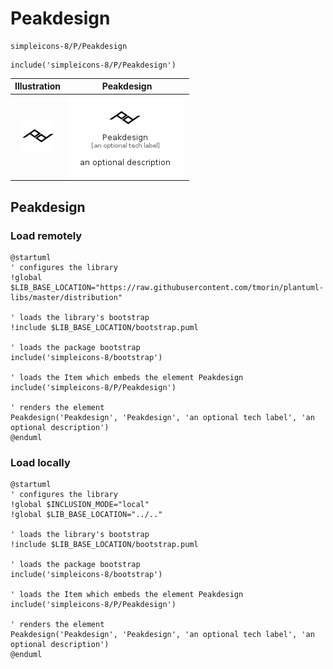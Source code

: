 # Peakdesign


```text
simpleicons-8/P/Peakdesign
```

```text
include('simpleicons-8/P/Peakdesign')
```



| Illustration | Peakdesign |
| :---: | :---: |
| ![illustration for Illustration](../../simpleicons-8/P/Peakdesign.png) | ![illustration for Peakdesign](../../simpleicons-8/P/Peakdesign.Local.png) |




## Peakdesign

### Load remotely
```plantuml
@startuml
' configures the library
!global $LIB_BASE_LOCATION="https://raw.githubusercontent.com/tmorin/plantuml-libs/master/distribution"

' loads the library's bootstrap
!include $LIB_BASE_LOCATION/bootstrap.puml

' loads the package bootstrap
include('simpleicons-8/bootstrap')

' loads the Item which embeds the element Peakdesign
include('simpleicons-8/P/Peakdesign')

' renders the element
Peakdesign('Peakdesign', 'Peakdesign', 'an optional tech label', 'an optional description')
@enduml
```

### Load locally
```plantuml
@startuml
' configures the library
!global $INCLUSION_MODE="local"
!global $LIB_BASE_LOCATION="../.."

' loads the library's bootstrap
!include $LIB_BASE_LOCATION/bootstrap.puml

' loads the package bootstrap
include('simpleicons-8/bootstrap')

' loads the Item which embeds the element Peakdesign
include('simpleicons-8/P/Peakdesign')

' renders the element
Peakdesign('Peakdesign', 'Peakdesign', 'an optional tech label', 'an optional description')
@enduml
```

